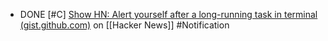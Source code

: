 - DONE [#C] [Show HN: Alert yourself after a long-running task in terminal (gist.github.com)](https://news.ycombinator.com/item?id=26259007) on [[Hacker News]] #Notification